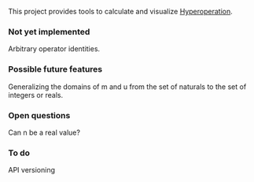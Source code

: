 This project provides tools to calculate and visualize [Hyperoperation](https://en.wikipedia.org/wiki/Hyperoperation). 

### Not yet implemented

Arbitrary operator identities. 

### Possible future features

Generalizing the domains of m and u from the set of naturals to the set of integers or reals.

### Open questions

Can n be a real value?

### To do

API versioning